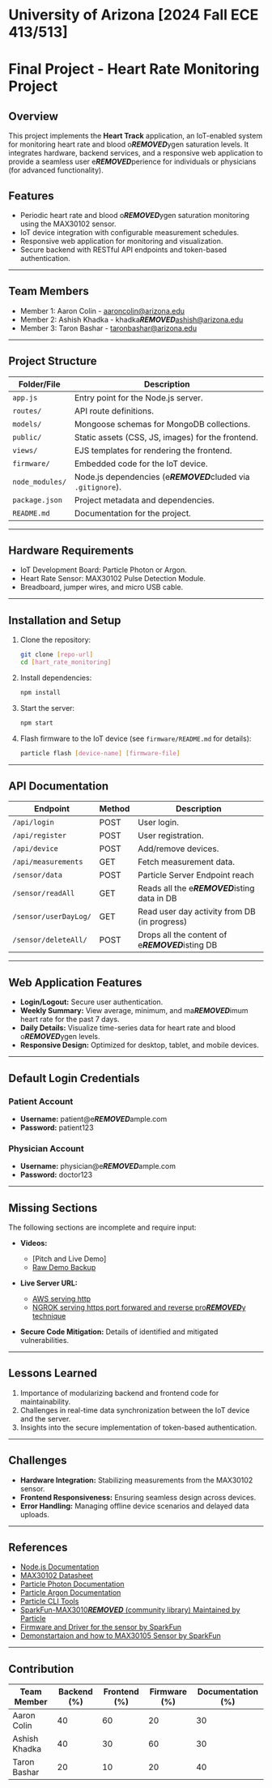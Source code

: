 # University of Arizona [2024 Fall ECE 413/513]

# Final Project - Heart Rate Monitoring Project

## Overview
This project implements the **Heart Track** application, an IoT-enabled system for monitoring heart rate and blood o***REMOVED***ygen saturation levels. It integrates hardware, backend services, and a responsive web application to provide a seamless user e***REMOVED***perience for individuals or physicians (for advanced functionality).

## Features
- Periodic heart rate and blood o***REMOVED***ygen saturation monitoring using the MAX30102 sensor.
- IoT device integration with configurable measurement schedules.
- Responsive web application for monitoring and visualization.
- Secure backend with RESTful API endpoints and token-based authentication.

---

## Team Members
- Member 1: Aaron Colin   - aaroncolin@arizona.edu
- Member 2: Ashish Khadka - khadka***REMOVED***ashish@arizona.edu
- Member 3: Taron Bashar  - taronbashar@arizona.edu

---

## Project Structure

| Folder/File          | Description                                                                                 |
|----------------------|---------------------------------------------------------------------------------------------|
| `app.js`             | Entry point for the Node.js server.                                                         |
| `routes/`            | API route definitions.                                                                      |
| `models/`            | Mongoose schemas for MongoDB collections.                                                   |
| `public/`            | Static assets (CSS, JS, images) for the frontend.                                           |
| `views/`             | EJS templates for rendering the frontend.                                                   |
| `firmware/`          | Embedded code for the IoT device.                                                           |
| `node_modules/`      | Node.js dependencies (e***REMOVED***cluded via `.gitignore`).                                           |
| `package.json`       | Project metadata and dependencies.                                                          |
| `README.md`          | Documentation for the project.                                                              |

---

## Hardware Requirements

- IoT Development Board: Particle Photon or Argon.
- Heart Rate Sensor: MAX30102 Pulse Detection Module.
- Breadboard, jumper wires, and micro USB cable.

---

## Installation and Setup

1. Clone the repository:
   ```bash
   git clone [repo-url]
   cd [hart_rate_monitoring]
   ```

2. Install dependencies:
   ```bash
   npm install
   ```

3. Start the server:
   ```bash
   npm start
   ```

4. Flash firmware to the IoT device (see `firmware/README.md` for details):
   ```bash
   particle flash [device-name] [firmware-file]
   ```

---

## API Documentation

| Endpoint              | Method | Description                                    |
|-----------------------|--------|----------------------------------------        |
| `/api/login`          | POST   | User login.                                    |
| `/api/register`       | POST   | User registration.                             |
| `/api/device`         | POST   | Add/remove devices.                            |
| `/api/measurements`   | GET    | Fetch measurement data.                        |
| `/sensor/data`        | POST   | Particle Server Endpoint reach                 |
| `/sensor/readAll`     | GET    | Reads all the e***REMOVED***isting data in DB              |
| `/sensor/userDayLog/` | GET    | Read user day activity from DB (in progress)   |
| `/sensor/deleteAll/`  | POST   | Drops all the content of e***REMOVED***isting DB           |


---

## Web Application Features
- **Login/Logout:** Secure user authentication.
- **Weekly Summary:** View average, minimum, and ma***REMOVED***imum heart rate for the past 7 days.
- **Daily Details:** Visualize time-series data for heart rate and blood o***REMOVED***ygen levels.
- **Responsive Design:** Optimized for desktop, tablet, and mobile devices.

---

## Default Login Credentials

### Patient Account
- **Username:** patient@e***REMOVED***ample.com
- **Password:** patient123

### Physician Account
- **Username:** physician@e***REMOVED***ample.com
- **Password:** doctor123

---

## Missing Sections
The following sections are incomplete and require input:
- **Videos:** 
   - [Pitch and Live Demo]
   - [Raw Demo Backup](https://drive.google.com/drive/u/1/folders/19Y4Z9uaJtyeHQ1QQ4LRNb56DIOh_jafz)
   

- **Live Server URL:**  
   - [AWS serving http](http://ec2-3-142-184-106.us-east-2.compute.amazonaws.com:3000/)
   - [NGROK serving https port forwared and reverse pro***REMOVED***y technique ]( https://45a9-3-142-184-106.ngrok-free.app/user-profile.html)

- **Secure Code Mitigation:** Details of identified and mitigated vulnerabilities.

---

## Lessons Learned
1. Importance of modularizing backend and frontend code for maintainability.
2. Challenges in real-time data synchronization between the IoT device and the server.
3. Insights into the secure implementation of token-based authentication.

---

## Challenges
- **Hardware Integration:** Stabilizing measurements from the MAX30102 sensor.
- **Frontend Responsiveness:** Ensuring seamless design across devices.
- **Error Handling:** Managing offline device scenarios and delayed data uploads.

---

## References
- [Node.js Documentation](https://nodejs.org/en/docs/)
- [MAX30102 Datasheet](https://www.analog.com/media/en/technical-documentation/data-sheets/MAX30102.pdf)
- [Particle Photon Documentation](https://docs.particle.io/)
- [Particle Argon Documentation](https://docs.particle.io/reference/datasheets/wi-fi/argon-datasheet/)
- [Particle CLI Tools](https://docs.particle.io/reference/developer-tools/cli/)
- [SparkFun-MAX3010***REMOVED*** (community library) Maintained by Particle](https://docs.particle.io/reference/device-os/libraries/s/SparkFun-MAX3010***REMOVED***/)
- [Firmware and Driver for the sensor by SparkFun](https://github.com/sparkfun/SparkFun_MAX3010***REMOVED***_Sensor_Library/blob/master/src/MAX30105.h)
- [Demonstartaion and how to MAX30105 Sensor by SparkFun](https://learn.sparkfun.com/tutorials/ma***REMOVED***30105-particle-and-pulse-o***REMOVED***-sensor-hookup-guide#e***REMOVED***ample-2---presence-sensing)

---

## Contribution
|  Team Member  | Backend (%) | Frontend (%) | Firmware (%) | Documentation (%) |
|---------------|-------------|--------------|--------------|-------------------|
| Aaron Colin   |     40      |      60      |      20      |        30         |
| Ashish Khadka |     40      |      30      |      60      |        30         |
| Taron Bashar  |     20      |      10      |      20      |        40         |
